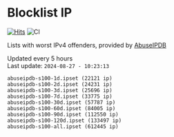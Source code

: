 # Blocklist IP

[![Hits](https://hits.seeyoufarm.com/api/count/incr/badge.svg?url=https%3A%2F%2Fgithub.com%2Fborestad%2Fblocklist-ip%2F&count_bg=%2379C83D&title_bg=%23555555&icon=&icon_color=%23E7E7E7&title=hits&edge_flat=false)](https://hits.seeyoufarm.com)  ![CI](https://img.shields.io/github/workflow/status/borestad/blocklist-ip/CI?style=flat-square)

Lists with worst IPv4 offenders, provided by [AbuseIPDB](https://www.abuseipdb.com/)

<!-- FOOTER-PLACEHOLDER -->
Updated every 5 hours<br>
Last update: `2024-08-27 - 10:23:13`
```
abuseipdb-s100-1d.ipset (22121 ip)
abuseipdb-s100-2d.ipset (24231 ip)
abuseipdb-s100-3d.ipset (25696 ip)
abuseipdb-s100-7d.ipset (33775 ip)
abuseipdb-s100-30d.ipset (57787 ip)
abuseipdb-s100-60d.ipset (84005 ip)
abuseipdb-s100-90d.ipset (112550 ip)
abuseipdb-s100-120d.ipset (133497 ip)
abuseipdb-s100-all.ipset (612445 ip)
```
